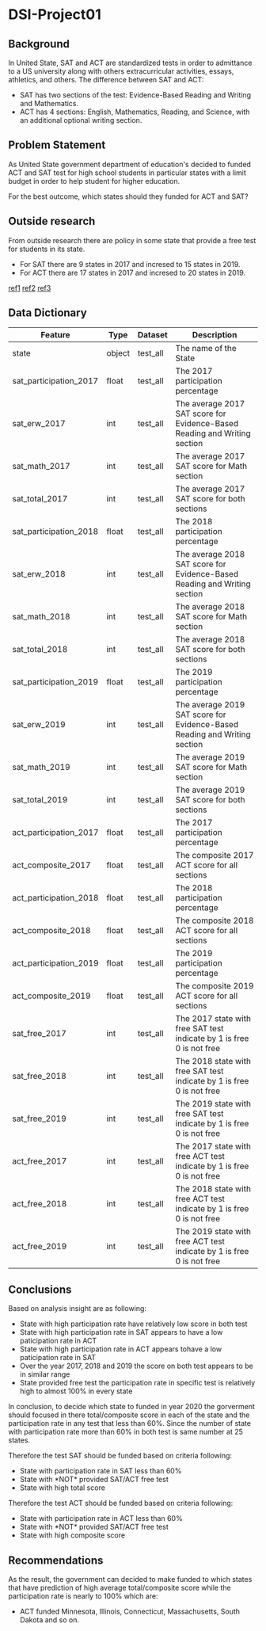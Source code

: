 # DSI-Project01

## Background
In United State, SAT and ACT are standardized tests in order to admittance to a US university along with others extracurricular activities, essays, athletics, and others.
The difference between SAT and ACT:
* SAT has two sections of the test: Evidence-Based Reading and Writing and Mathematics.
* ACT has 4 sections: English, Mathematics, Reading, and Science, with an additional optional writing section.

## Problem Statement
As United State government department of education's decided to funded ACT and SAT test for high school students in particular states with a limit budget in order to help student for higher education.

For the best outcome, which states should they funded for ACT and SAT?

## Outside research
From outside research there are policy in some state that provide a free test for students in its state.

* For SAT there are 9 states in 2017 and incresed to 15 states in 2019.
* For ACT there are 17 states in 2017 and incresed to 20 states in 2019.

[ref1](https://magoosh.com/hs/sat/states-provide-sat-free/)
[ref2](https://theolivebook.com/states-that-offer-the-act-or-sat-for-free/)
[ref3](https://www.usnews.com/education/best-colleges/articles/2018-01-23/how-to-take-the-sat-act-for-free)

## Data Dictionary
|Feature|Type|Dataset|Description|
|---|---|---|---|
|state|object|test_all|The name of the State| 
|sat_participation_2017|float|test_all|The 2017 participation percentage| 
|sat_erw_2017|int|test_all|The average 2017 SAT score for Evidence-Based Reading and Writing section| 
|sat_math_2017|int|test_all|The average 2017 SAT score for Math section| 
|sat_total_2017|int|test_all|The average 2017 SAT score for both sections| 
|sat_participation_2018|float|test_all|The 2018 participation percentage| 
|sat_erw_2018|int|test_all|The average 2018 SAT score for Evidence-Based Reading and Writing section| 
|sat_math_2018|int|test_all|The average 2018 SAT score for Math section| 
|sat_total_2018|int|test_all|The average 2018 SAT score for both sections| 
|sat_participation_2019|float|test_all|The 2019 participation percentage| 
|sat_erw_2019|int|test_all|The average 2019 SAT score for Evidence-Based Reading and Writing section| 
|sat_math_2019|int|test_all|The average 2019 SAT score for Math section| 
|sat_total_2019|int|test_all|The average 2019 SAT score for both sections|
|act_participation_2017|float|test_all|The 2017 participation percentage| 
|act_composite_2017|float|test_all|The composite 2017 ACT score for all sections| 
|act_participation_2018|float|test_all|The 2018 participation percentage| 
|act_composite_2018|float|test_all|The composite 2018 ACT score for all sections| 
|act_participation_2019|float|test_all|The 2019 participation percentage| 
|act_composite_2019|float|test_all|The composite 2019 ACT score for all sections|
|sat_free_2017|int|test_all|The 2017 state with free SAT test indicate by 1 is free 0 is not free| 
|sat_free_2018|int|test_all|The 2018 state with free SAT test indicate by 1 is free 0 is not free| 
|sat_free_2019|int|test_all|The 2019 state with free SAT test indicate by 1 is free 0 is not free| 
|act_free_2017|int|test_all|The 2017 state with free ACT test indicate by 1 is free 0 is not free| 
|act_free_2018|int|test_all|The 2018 state with free ACT test indicate by 1 is free 0 is not free| 
|act_free_2019|int|test_all|The 2019 state with free ACT test indicate by 1 is free 0 is not free| 

## Conclusions
Based on analysis insight are as following:
<ul>
    <li>State with high participation rate have relatively low score in both test</li>
    <li>State with high participation rate in SAT appears to have a low paticipation rate in ACT</li>
    <li>State with high participation rate in ACT appears tohave a low paticipation rate in SAT</li>
    <li>Over the year 2017, 2018 and 2019 the score on both test appears to be in similar range</li>
    <li>State provided free test the participation rate in specific test is relatively high to almost 100% in every state</li>
</ul>
In conclusion, to decide which state to funded in year 2020 the gorverment should focused in there total/composite score in each of the state and the participation rate in any test that less than 60%.  
Since the number of state with participation rate more than 60% in both test is same number at 25 states.

Therefore the test SAT should be funded based on criteria following:
<ul>
    <li>State with participation rate in SAT less than 60%</li>
    <li>State with *NOT* provided SAT/ACT free test</li>
    <li>State with high total score</li>
</ul>

Therefore the test ACT should be funded based on criteria following:
<ul>
    <li>State with participation rate in ACT less than 60%</li>
    <li>State with *NOT* provided SAT/ACT free test</li>
    <li>State with high composite score</li>
</ul>


## Recommendations
As the result,  the government can decided to make funded to which states that have prediction of high average total/composite score while the participation rate is nearly to 100% which are:
* ACT funded Minnesota, Illinois, Connecticut, Massachusetts, South Dakota and so on.
